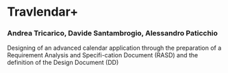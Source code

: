 # Travlendar+

### Andrea Tricarico, Davide Santambrogio, Alessandro Paticchio

Designing of an advanced calendar application through the preparation of a Requirement Analysis and Specifi-cation Document (RASD) and the definition of the Design Document (DD)
